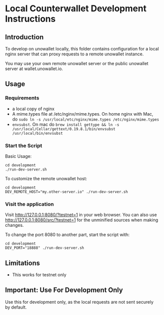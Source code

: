 Local Counterwallet Development Instructions
============================================

Introduction
-------------------------------

To develop on unowallet locally, this folder contains configuration for a local nginx server that can proxy requests to a remote unowallet instance.

You may use your own remote unowallet server or the public unowallet server at wallet.unowallet.io.


Usage
-------------------------------


### Requirements

- a local copy of nginx
- A mime.types file at /etc/nginx/mime.types.  On home nginx with Mac, do `sudo ln -s /usr/local/etc/nginx/mime.types /etc/nginx/mime.types`
- `envsubst`. On mac do `brew install gettype && ln -s /usr/local/Cellar/gettext/0.19.8.1/bin/envsubst /usr/local/bin/envsubst`

### Start the Script

Basic Usage:
```
cd development
./run-dev-server.sh
```

To customize the remote unowallet host:
```
cd development
DEV_REMOTE_HOST="my.other-server.io" ./run-dev-server.sh
```

### Visit the application

Visit http://127.0.0.1:8080/?testnet=1 in your web browser.  You can also use http://127.0.0.1:8080/src/?testnet=1 for the unminified sources when making changes.

To change the port 8080 to another part, start the script with:
```
cd development
DEV_PORT="18888" ./run-dev-server.sh
```


Limitations
-------------------------------

- This works for testnet only


Important: Use For Development Only
-------------------------------

Use this for development only, as the local requests are not sent securely by default.
